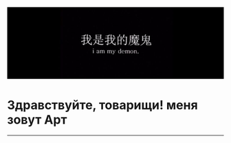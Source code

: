  ![](https://github.com/Art1ord/Art1ord/blob/main/assets/image.jpg)
 ---
# Здравствуйте, товарищи! меня зовут Арт
 ---
